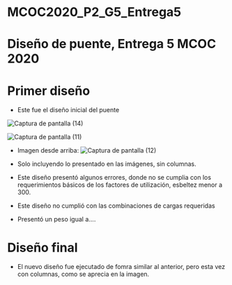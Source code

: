 # MCOC2020_P2_G5_Entrega5
# Diseño de puente, Entrega 5 MCOC 2020

# Primer diseño
*  Este fue el diseño inicial del puente 

![Captura de pantalla (14)](https://user-images.githubusercontent.com/69210578/96666144-e6680e80-132c-11eb-918f-273d92140641.png)

![Captura de pantalla (11)](https://user-images.githubusercontent.com/69210578/96666315-3d6de380-132d-11eb-96cf-475ef897f2ae.png)

* Imagen desde arriba:
![Captura de pantalla (12)](https://user-images.githubusercontent.com/69210578/96666138-e2d48780-132c-11eb-9fef-0625ebb6f6fc.png)

* Solo incluyendo lo presentado en las imágenes, sin columnas.
* Este diseño presentó algunos errores, donde no se cumplia con los requerimientos básicos de los factores de utilización, esbeltez menor a 300.
* Este diseño no cumplió con las combinaciones de cargas requeridas
* Presentó un peso igual a....


# Diseño final

* El nuevo diseño fue ejecutado de fomra similar al anterior, pero esta vez con columnas, como se aprecia en la imagen.
